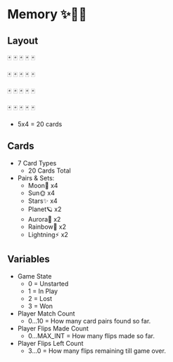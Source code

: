 # Memory ✨🎴🌈

## Layout

🃏 🃏 🃏 🃏 🃏

🃏 🃏 🃏 🃏 🃏

🃏 🃏 🃏 🃏 🃏

🃏 🃏 🃏 🃏 🃏

- 5x4 = 20 cards

## Cards

- 7 Card Types
    - 20 Cards Total
- Pairs & Sets:
    - Moon🌙        x4
    - Sun🌞         x4
    - Stars✨        x4
    - Planet🪐       x2
    - Aurora🌌      x2
    - Rainbow🌈     x2
    - Lightning⚡    x2

## Variables

- Game State
    - 0 = Unstarted
    - 1 = In Play
    - 2 = Lost
    - 3 = Won
- Player Match Count
    - 0…10 = How many card pairs found so far.
- Player Flips Made Count
    - 0…MAX_INT = How many flips made so far.
- Player Flips Left Count
    - 3…0 = How many flips remaining till game over.
